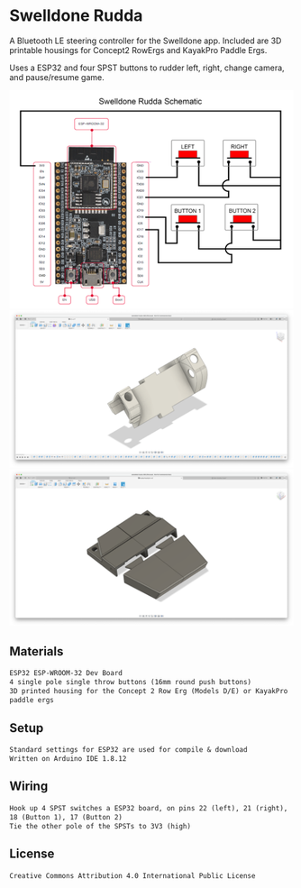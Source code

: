 # Swelldone Rudda
A Bluetooth LE steering controller for the Swelldone app. Included are 3D printable housings for Concept2 RowErgs and KayakPro Paddle Ergs.

Uses a ESP32 and four SPST buttons to rudder left, right, change camera, and pause/resume game.

![ESP32 Schematic](/esp32/schematic.png)
![Concept2 RowErg Steerer Housing](/concept2-steerer/images/steerer-1.png)
![KayakPro PaddleErg Pedals Housing](/kayakpro-pedals/images/pedals-1.png)

## Materials
    ESP32 ESP-WROOM-32 Dev Board
    4 single pole single throw buttons (16mm round push buttons)
    3D printed housing for the Concept 2 Row Erg (Models D/E) or KayakPro paddle ergs

## Setup
    Standard settings for ESP32 are used for compile & download
    Written on Arduino IDE 1.8.12

## Wiring
    Hook up 4 SPST switches a ESP32 board, on pins 22 (left), 21 (right), 18 (Button 1), 17 (Button 2)
    Tie the other pole of the SPSTs to 3V3 (high)

## License
    Creative Commons Attribution 4.0 International Public License
